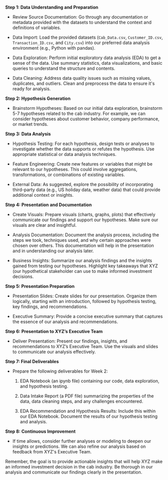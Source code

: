 

**Step 1: Data Understanding and Preparation**

- Review Source Documentation: Go through any documentation or metadata provided with the datasets to understand the context and definitions of variables.

- Data Import: Load the provided datasets (`Cab_Data.csv`, `Customer_ID.csv`, `Transaction_ID.csv`, and `City.csv`) into our preferred data analysis environment (e.g., Python with pandas).

- Data Exploration: Perform initial exploratory data analysis (EDA) to get a sense of the data. Use summary statistics, data visualizations, and basic queries to understand the structure and contents.

- Data Cleaning: Address data quality issues such as missing values, duplicates, and outliers. Clean and preprocess the data to ensure it's ready for analysis.

**Step 2: Hypothesis Generation**

- Brainstorm Hypotheses: Based on our initial data exploration, brainstorm 5-7 hypotheses related to the cab industry. For example, we can consider hypotheses about customer behavior, company performance, or market trends.

**Step 3: Data Analysis**

- Hypothesis Testing: For each hypothesis, design tests or analyses to investigate whether the data supports or refutes the hypothesis. Use appropriate statistical or data analysis techniques.

- Feature Engineering: Create new features or variables that might be relevant to our hypotheses. This could involve aggregations, transformations, or combinations of existing variables.

- External Data: As suggested, explore the possibility of incorporating third-party data (e.g., US holiday data, weather data) that could provide additional context or insights.

**Step 4: Presentation and Documentation**

- Create Visuals: Prepare visuals (charts, graphs, plots) that effectively communicate our findings and support our hypotheses. Make sure our visuals are clear and insightful.

- Analysis Documentation: Document the analysis process, including the steps we took, techniques used, and why certain approaches were chosen over others. This documentation will help in the presentation and in understanding our analysis later.

- Business Insights: Summarize our analysis findings and the insights gained from testing our hypotheses. Highlight key takeaways that XYZ (our hypothetical stakeholder can use to make informed investment decisions.

**Step 5: Presentation Preparation**

- Presentation Slides: Create slides for our presentation. Organize them logically, starting with an introduction, followed by hypothesis testing, key findings, and recommendations.

- Executive Summary: Provide a concise executive summary that captures the essence of our analysis and recommendations.

**Step 6: Presentation to XYZ’s Executive Team**

- Deliver Presentation: Present our findings, insights, and recommendations to XYZ’s Executive Team. Use the visuals and slides to communicate our analysis effectively.

**Step 7: Final Deliverables**

- Prepare the following deliverables for Week 2:

    1. EDA Notebook (an ipynb file) containing our code, data exploration, and hypothesis testing.

    2. Data Intake Report (a PDF file) summarizing the properties of the data, data cleaning steps, and any challenges encountered.

    3. EDA Recommendation and Hypothesis Results: Include this within our EDA Notebook. Document the results of our hypothesis testing and analysis.

**Step 8: Continuous Improvement**

- If time allows, consider further analyses or modeling to deepen our insights or predictions. We can also refine our analysis based on feedback from XYZ's Executive Team.

Remember, the goal is to provide actionable insights that will help XYZ make an informed investment decision in the cab industry. Be thorough in our analysis and communicate our findings clearly in the presentation.
